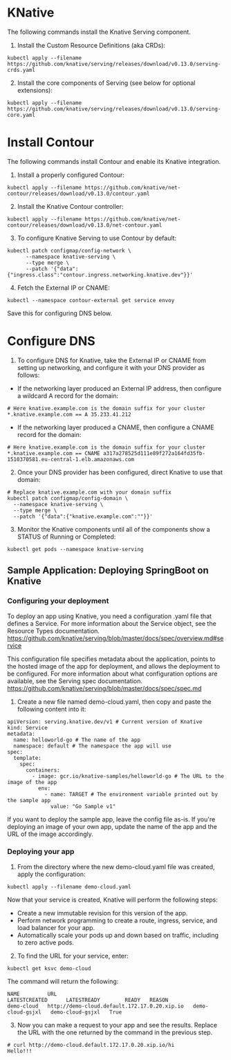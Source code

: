 # KNative


The following commands install the Knative Serving component.

1. Install the Custom Resource Definitions (aka CRDs):

```
kubectl apply --filename https://github.com/knative/serving/releases/download/v0.13.0/serving-crds.yaml
```
2. Install the core components of Serving (see below for optional extensions):

```
kubectl apply --filename https://github.com/knative/serving/releases/download/v0.13.0/serving-core.yaml
```

# Install Contour

The following commands install Contour and enable its Knative integration.

1. Install a properly configured Contour:

```
kubectl apply --filename https://github.com/knative/net-contour/releases/download/v0.13.0/contour.yaml
```

2. Install the Knative Contour controller:

```
kubectl apply --filename https://github.com/knative/net-contour/releases/download/v0.13.0/net-contour.yaml
```

3. To configure Knative Serving to use Contour by default:

```
kubectl patch configmap/config-network \
      --namespace knative-serving \
      --type merge \
      --patch '{"data":{"ingress.class":"contour.ingress.networking.knative.dev"}}'
```

4. Fetch the External IP or CNAME:

```
kubectl --namespace contour-external get service envoy
```

Save this for configuring DNS below.

# Configure DNS


1. To configure DNS for Knative, take the External IP or CNAME from setting up networking, and configure it with your DNS provider as follows:

* If the networking layer produced an External IP address, then configure a wildcard A record for the domain:

```
# Here knative.example.com is the domain suffix for your cluster
*.knative.example.com == A 35.233.41.212
```

* If the networking layer produced a CNAME, then configure a CNAME record for the domain:

```
# Here knative.example.com is the domain suffix for your cluster
*.knative.example.com == CNAME a317a278525d111e89f272a164fd35fb-1510370581.eu-central-1.elb.amazonaws.com
```

2. Once your DNS provider has been configured, direct Knative to use that domain:

```
# Replace knative.example.com with your domain suffix
kubectl patch configmap/config-domain \
  --namespace knative-serving \
  --type merge \
  --patch '{"data":{"knative.example.com":""}}'
```

3. Monitor the Knative components until all of the components show a STATUS of Running or Completed:

```
kubectl get pods --namespace knative-serving
```

## Sample Application: Deploying SpringBoot on Knative

### Configuring your deployment

To deploy an app using Knative, you need a configuration .yaml file that defines a Service. For more information about the Service object, see the Resource Types documentation. https://github.com/knative/serving/blob/master/docs/spec/overview.md#service

This configuration file specifies metadata about the application, points to the hosted image of the app for deployment, and allows the deployment to be configured. For more information about what configuration options are available, see the Serving spec documentation. https://github.com/knative/serving/blob/master/docs/spec/spec.md

1. Create a new file named demo-cloud.yaml, then copy and paste the following content into it:

```
apiVersion: serving.knative.dev/v1 # Current version of Knative
kind: Service
metadata:
  name: helloworld-go # The name of the app
  namespace: default # The namespace the app will use
spec:
  template:
    spec:
      containers:
        - image: gcr.io/knative-samples/helloworld-go # The URL to the image of the app
          env:
            - name: TARGET # The environment variable printed out by the sample app
              value: "Go Sample v1"
```

If you want to deploy the sample app, leave the config file as-is. If you're deploying an image of your own app, update the name of the app and the URL of the image accordingly.

### Deploying your app

1. From the directory where the new demo-cloud.yaml file was created, apply the configuration:

```kubectl apply --filename demo-cloud.yaml```

Now that your service is created, Knative will perform the following steps:

* Create a new immutable revision for this version of the app.
* Perform network programming to create a route, ingress, service, and load balancer for your app.
* Automatically scale your pods up and down based on traffic, including to zero active pods.

2. To find the URL for your service, enter:

```kubectl get ksvc demo-cloud```

The command will return the following:

```
NAME         URL                                            LATESTCREATED      LATESTREADY        READY   REASON
demo-cloud   http://demo-cloud.default.172.17.0.20.xip.io   demo-cloud-gsjxl   demo-cloud-gsjxl   True
```


3. Now you can make a request to your app and see the results. Replace the URL with the one returned by the command in the previous step.
```
# curl http://demo-cloud.default.172.17.0.20.xip.io/hi
Hello!!!
```
